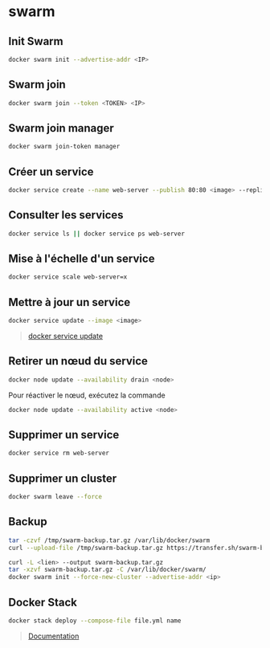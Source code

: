 # swarm

## Init Swarm

```bash
docker swarm init --advertise-addr <IP>
```

## Swarm join

```bash
docker swarm join --token <TOKEN> <IP>
```
## Swarm join manager

```bash
docker swarm join-token manager
```

## Créer un service

```bash
docker service create --name web-server --publish 80:80 <image> --replicas x
```

## Consulter les services

```bash
docker service ls || docker service ps web-server
```

## Mise à l'échelle d'un service

```bash
docker service scale web-server=x
```

## Mettre à jour un service

```bash
docker service update --image <image>
```

> [docker service update](https://docs.docker.com/reference/cli/docker/service/update/)

## Retirer un nœud du service

```bash
docker node update --availability drain <node>
```

Pour réactiver le nœud, exécutez la commande

```bash
docker node update --availability active <node>
```

## Supprimer un service

```bash
docker service rm web-server
```

## Supprimer un cluster

```bash
docker swarm leave --force
```

## Backup

```bash
tar -czvf /tmp/swarm-backup.tar.gz /var/lib/docker/swarm
curl --upload-file /tmp/swarm-backup.tar.gz https://transfer.sh/swarm-backup.tar.gz
```

```bash
curl -L <lien> --output swarm-backup.tar.gz
tar -xzvf swarm-backup.tar.gz -C /var/lib/docker/swarm/
docker swarm init --force-new-cluster --advertise-addr <ip>
```

## Docker Stack

```bash
docker stack deploy --compose-file file.yml name
```

> [Documentation](https://docs.docker.com/engine/reference/commandline/stack/)